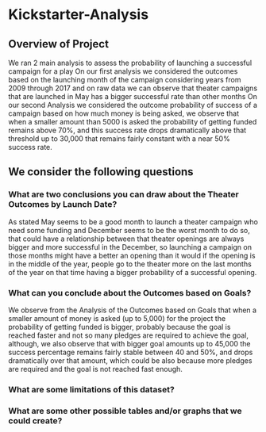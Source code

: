 # Kickstarter-Analysis

## Overview of Project
We ran 2 main analysis to assess the probability of launching a successful campaign for a play
On our first analysis we considered the outcomes based on the launching month of the campaign considering years from 2009 through 2017 and on raw data we can observe that theater campaigns that are launched in May has a bigger successful rate than other months
On our second Analysis we considered the outcome probability of success of a campaign based on how much money is being asked, we observe that when a smaller amount than 5000 is asked the probability of getting funded remains above 70%, and this success rate drops dramatically above that threshold up to 30,000 that remains fairly constant with a near 50% success rate.

## We consider the following questions
### What are two conclusions you can draw about the Theater Outcomes by Launch Date?
As stated May seems to be a good month to launch a theater campaign who need some funding and December seems to be the worst month to do so, that could have a relationship between that theater openings are always bigger and more successful in the December, so launching a campaign on those months might have a better an opening than it would if the opening is in the middle of the year, people go to the theater more on the last months of the year on that time having a bigger probability of a successful opening.
### What can you conclude about the Outcomes based on Goals?
We observe from the Analysis of the Outcomes based on Goals that when a smaller amount of money is asked (up to 5,000) for the project the probability of getting funded is bigger, probably because the goal is reached faster and not so many pledges are required to achieve the goal, although, we also observe that with bigger goal amounts up to 45,000 the success percentage remains fairly stable between 40 and 50%, and drops dramatically over that amount, which could be also because more pledges are required and the goal is not reached fast enough.
### What are some limitations of this dataset?

### What are some other possible tables and/or graphs that we could create?
